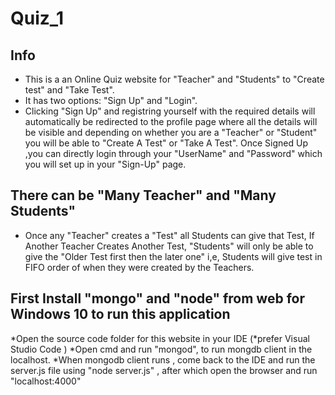 # Quiz_1
 
 ## Info
 * This is a an Online Quiz  website for "Teacher" and "Students" to "Create test" and "Take Test".
 * It has two options: "Sign Up" and "Login".
 * Clicking "Sign Up" and registring yourself with the required details will automatically be redirected to the profile page where all the details will be visible and depending on whether you are a "Teacher" or "Student" you will be able to "Create A Test" or "Take A Test". Once Signed Up ,you can directly login through your "UserName" and "Password" which you will set up in your "Sign-Up" page.


 ## There can be "Many Teacher" and "Many Students"
 * Once any "Teacher" creates a "Test" all Students can give that Test, If Another Teacher Creates Another Test, "Students" will only be able to give the "Older Test first then the later one" i,e, Students will give test in FIFO order of when they were created by the Teachers.
 
 
 ## First Install "mongo" and "node" from web for Windows 10 to run this application
 *Open the source code folder for this website in your IDE (*prefer Visual Studio Code )
 *Open cmd and run "mongod", to run mongdb client in the localhost.
 *When mongodb client runs , come back to the IDE and run the server.js file using "node server.js" , after which open the browser and run "localhost:4000"
